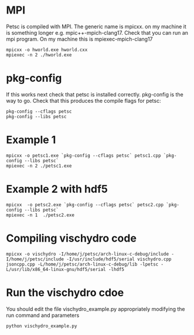 # MPI
Petsc is compiled with MPI. The generic name is mpicxx. on my
machine it is something longer e.g. mpic++-mpich-clang17.
Check that you can run an mpi program. On my machine this is mpiexec-mpich-clang17
```
mpicxx -o hworld.exe hworld.cxx 
mpiexec -n 2 ./hworld.exe
```

# pkg-config
If this works next check that petsc is installed correctly. 
pkg-config is the way to go. Check that this produces
the compile flags for petsc:
```
pkg-config --cflags petsc
pkg-config --libs petsc 
```

# Example 1
```
mpicxx -o petsc1.exe `pkg-config --cflags petsc` petsc1.cpp `pkg-config --libs petsc`
mpiexec -n 2 ./petsc1.exe
```
# Example 2 with hdf5
```
mpicxx  -o petsc2.exe `pkg-config --cflags petsc` petsc2.cpp `pkg-config --libs petsc`
mpiexec -n 1  ./petsc2.exe
```
# Compiling vischydro code
```
mpicxx -o vischydro -I/home/j/petsc/arch-linux-c-debug/include -I/home/j/petsc/include -I/usr/include/hdf5/serial vischydro.cpp jsoncpp.cpp -L/home/j/petsc/arch-linux-c-debug/lib -lpetsc -L/usr/lib/x86_64-linux-gnu/hdf5/serial -lhdf5
```
#  Run the vischydro cdoe
You should edit the file vischydro_example.py appropriately  modifying the run command and parameters
```
python vischydro_example.py
```
